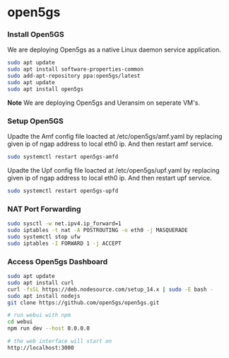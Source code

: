 # open5gs

### Install Open5GS
We are deploying Open5gs as a native Linux daemon service application.
```bash
sudo apt update
sudo apt install software-properties-common
sudo add-apt-repository ppa:open5gs/latest
sudo apt update
sudo apt install open5gs
```
**Note** We are deploying Open5gs and Ueransim on seperate VM's.

### Setup Open5GS

Upadte the Amf config file loacted at /etc/open5gs/amf.yaml by replacing given ip of ngap address to local eth0 ip.
And then restart amf service.
```bash
sudo systemctl restart open5gs-amfd
```
Upadte the Upf config file loacted at /etc/open5gs/upf.yaml by replacing given ip of ngap address to local eth0 ip.
And then restart upf service.
```bash
sudo systemctl restart open5gs-upfd
```
### NAT Port Forwarding
```bash
sudo sysctl -w net.ipv4.ip_forward=1
sudo iptables -t nat -A POSTROUTING -o eth0 -j MASQUERADE
sudo systemctl stop ufw
sudo iptables -I FORWARD 1 -j ACCEPT
```
### Access Open5gs Dashboard
```bash
sudo apt update
sudo apt install curl
curl -fsSL https://deb.nodesource.com/setup_14.x | sudo -E bash -
sudo apt install nodejs
git clone https://github.com/open5gs/open5gs.git

# run webui with npm
cd webui
npm run dev --host 0.0.0.0

# the web interface will start on
http://localhost:3000
```
